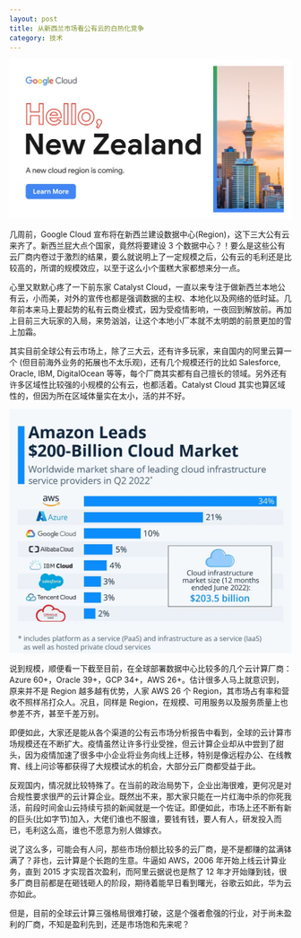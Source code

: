 ```yaml
---
layout: post
title: 从新西兰市场看公有云的白热化竞争
category: 技术
---
```


![](/images/2022-08-26-global-cloud-computing-market/gcp-nz.jpeg)

几周前，Google Cloud 宣布将在新西兰建设数据中心(Region)，这下三大公有云来齐了。新西兰屁大点个国家，竟然将要建设 3 个数据中心？！要么是这些公有云厂商内卷过于激烈的结果，要么就说明上了一定规模之后，公有云的毛利还是比较高的，所谓的规模效应，以至于这么小个蛋糕大家都想来分一点。

心里又默默心疼了一下前东家 Catalyst Cloud，一直以来专注于做新西兰本地公有云，小而美，对外的宣传也都是强调数据的主权、本地化以及网络的低时延。几年前本来马上要起势的私有云商业模式，因为受疫情影响，一夜回到解放前。再加上目前三大玩家的入局，来势汹汹，让这个本地小厂本就不太明朗的前景更加的雪上加霜。

其实目前全球公有云市场上，除了三大云，还有许多玩家，来自国内的阿里云算一个 (但目前海外业务的拓展也不太乐观)，还有几个规模还行的比如 Salesforce, Oracle, IBM, DigitalOcean 等等，每个厂商其实都有自己擅长的领域。另外还有许多区域性比较强的小规模的公有云，也都活着。Catalyst Cloud 其实也算区域性的，但因为所在区域体量实在太小，活的并不好。

![](/images/2022-08-26-global-cloud-computing-market/global-cloud-market-share.jpeg)

说到规模，顺便看一下截至目前，在全球部署数据中心比较多的几个云计算厂商：Azure 60+，Oracle 39+，GCP 34+，AWS 26+。估计很多人马上就意识到，原来并不是 Region 越多越有优势，人家 AWS 26 个 Region，其市场占有率和营收不照样吊打众人。况且，同样是 Region，在规模、可用服务以及服务质量上也参差不齐，甚至千差万别。

即便如此，大家还是能从各个渠道的公有云市场分析报告中看到，全球的云计算市场规模还在不断扩大。疫情虽然让许多行业受挫，但云计算企业却从中尝到了甜头，因为疫情加速了很多中小企业将业务向线上迁移，特别是像远程办公、在线教育、线上问诊等都获得了大规模试水的机会，大部分云厂商都受益于此。

反观国内，情况就比较特殊了。在当前的政治局势下，企业出海很难，更何况是对合规性要求很严的云计算企业。既然出不来，那大家只能在一片红海中杀的你死我活，前段时间金山云持续亏损的新闻就是一个佐证。即便如此，市场上还不断有新的巨头(比如字节)加入，大佬们谁也不服谁，要钱有钱，要人有人，研发投入而已，毛利这么高，谁也不愿意为别人做嫁衣。

说了这么多，可能会有人问，那些市场份额比较多的云厂商，是不是都赚的盆满钵满了？非也，云计算是个长跑的生意。牛逼如 AWS，2006 年开始上线云计算业务，直到 2015 才实现首次盈利，而阿里云据说也是熬了 12 年才开始赚到钱，很多厂商目前都是在砸钱砸人的阶段，期待着能早日看到曙光，谷歌云如此，华为云亦如此。

但是，目前的全球云计算三强格局很难打破，这是个强者愈强的行业，对于尚未盈利的厂商，不知是盈利先到，还是市场饱和先来呢？
